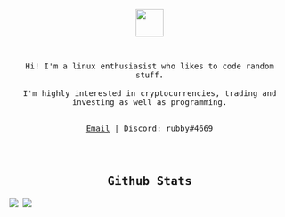 </br></br>
<p align="center">
<img src="https://i.imgur.com/LRwUpyS.png" width="50" length="50"/>
</p>

 </br>
<p align="center">
<samp>
Hi! I'm a linux enthusiasist who likes to code random stuff.
</samp>
</br></br>
<samp>
I'm highly interested in cryptocurrencies, trading and investing as well as programming.
</samp>
</br></br>
</p>
<samp>
<p align="center">
<a href="mailto:sam23business@gmail.com">Email</a> | <a>Discord: rubby#4669</a>
</p>

<br/>
<br/>

<h2 align="center"><samp>Github Stats</samp></h2>

<a>
  <img align="center" src="https://github-stats-51zyiojh0.vercel.app/api?username=rubby-c&bg_color=00000000&title_color=ff6e96&text_color=A5A5B6&hide_border=true&show_icons=false&count_private=true" />
</a>
<a>
  <img align="center" src="https://github-stats-51zyiojh0.vercel.app/api/top-langs/?username=rubby-c&bg_color=00000000&hide_border=true&title_color=ff6e96&text_color=A5A5B6&layout=compact" />
</a>
